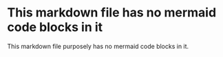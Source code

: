# This markdown file has no mermaid code blocks in it

This markdown file purposely has no mermaid code blocks in it.
